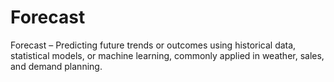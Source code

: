 # Forecast
Forecast – Predicting future trends or outcomes using historical data, statistical models, or machine learning, commonly applied in weather, sales, and demand planning.
